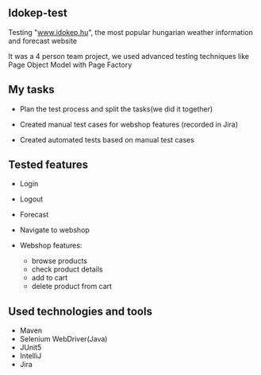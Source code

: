 ## Idokep-test

Testing "www.idokep.hu", the most popular hungarian weather information and forecast website

It was a 4 person team project, we used advanced testing techniques like Page Object Model with Page Factory

## My tasks

- Plan the test process and split the tasks(we did it together)

- Created manual test cases for webshop features (recorded in Jira)

- Created automated tests based on manual test cases

## Tested features

- Login
- Logout
- Forecast
- Navigate to webshop

- Webshop features:
    - browse products
    - check product details
    - add to cart
    - delete product from cart

## Used technologies and tools

- Maven
- Selenium WebDriver(Java)
- JUnit5
- IntelliJ
- Jira